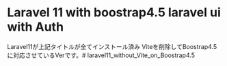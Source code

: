 # Laravel 11 with boostrap4.5 laravel ui with Auth

Laravel11が上記タイトルが全てインストール済み
Viteを削除してBoostrap4.5に対応させているVerです。# laravel11_without_Vite_on_Boostrap4.5
